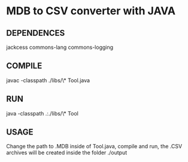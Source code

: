 # MDB to CSV converter with JAVA

## DEPENDENCES

jackcess
commons-lang
commons-logging

## COMPILE

javac -classpath ./libs/\\* Tool.java

## RUN

java -classpath .:./libs/\\* Tool

## USAGE

Change the path to .MDB inside of Tool.java, compile and run, the .CSV archives will be created inside the folder ./output
